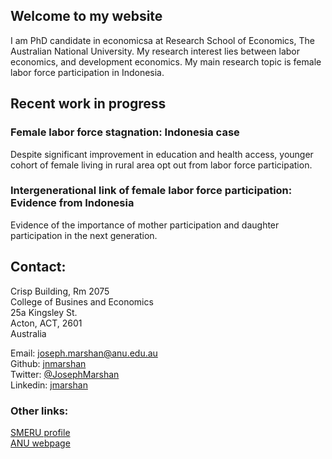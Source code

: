 ## Welcome to my website

I am PhD candidate in economicsa at Research School of Economics, The Australian National University. My research interest lies between labor economics, and development economics. My main research topic is female labor force participation in Indonesia.

## Recent work in progress 
### Female labor force stagnation: Indonesia case
Despite significant improvement in education and health access, younger cohort of female living in rural area opt out from labor force participation.

### Intergenerational link of female labor force participation: Evidence from Indonesia
Evidence of the importance of mother participation and daughter participation in the next generation.

## Contact:
Crisp Building, Rm 2075  
College of Busines and Economics  
25a Kingsley St.  
Acton, ACT, 2601  
Australia

Email: joseph.marshan@anu.edu.au  
Github: [jnmarshan](https://github.com/jnmarshan/jnmarshan.github.io)  
Twitter: [@JosephMarshan](https://twitter.com/JosephMarshan)  
Linkedin: [jmarshan](https://www.linkedin.com/in/jmarshan/)

### Other links:
[SMERU profile](https://www.smeru.or.id/en/content/joseph-natanael-marshan)   
[ANU webpage](https://www.cbe.anu.edu.au/about/staff-directory/?profile=Joseph-Marshan)
